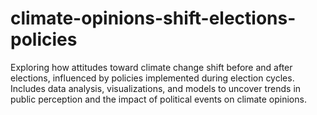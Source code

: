 # climate-opinions-shift-elections-policies
Exploring how attitudes toward climate change shift before and after elections, influenced by policies implemented during election cycles. Includes data analysis, visualizations, and models to uncover trends in public perception and the impact of political events on climate opinions.
